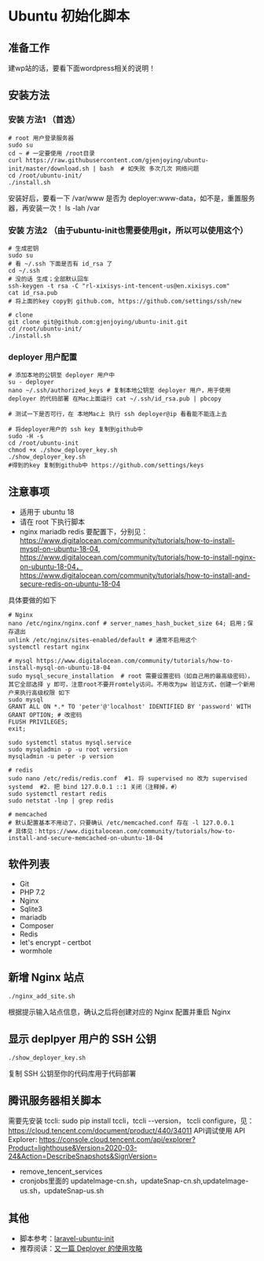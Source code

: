 # Ubuntu 初始化脚本

## 准备工作
建wp站的话，要看下面wordpress相关的说明！

## 安装方法
### 安装 方法1 （首选）
```
# root 用户登录服务器
sudo su
cd ~ # 一定要使用 /root目录
curl https://raw.githubusercontent.com/gjenjoying/ubuntu-init/master/download.sh | bash  # 如失败 多次几次 网络问题
cd /root/ubuntu-init/
./install.sh
```
安装好后，要看一下 /var/www 是否为 deployer:www-data，如不是，重置服务器，再安装一次！
ls -lah /var

### 安装 方法2 （由于ubuntu-init也需要使用git，所以可以使用这个）

```
# 生成密钥
sudo su
# 看 ~/.ssh 下面是否有 id_rsa 了
cd ~/.ssh 
# 没的话 生成；全部默认回车
ssh-keygen -t rsa -C "rl-xixisys-int-tencent-us@en.xixisys.com"
cat id_rsa.pub
# 将上面的key copy到 github.com, https://github.com/settings/ssh/new

# clone
git clone git@github.com:gjenjoying/ubuntu-init.git 
cd /root/ubuntu-init/
./install.sh
```


### deployer 用户配置

```
# 添加本地的公钥至 deployer 用户中
su - deployer
nano ~/.ssh/authorized_keys # 复制本地公钥至 deployer 用户，用于使用 deployer 的代码部署 在Mac上面运行 cat ~/.ssh/id_rsa.pub | pbcopy

# 测试一下是否可行，在 本地Mac上 执行 ssh deployer@ip 看看能不能连上去

# 将deployer用户的 ssh key 复制到github中
sudo -H -s
cd /root/ubuntu-init
chmod +x ./show_deployer_key.sh
./show_deployer_key.sh
#得到的key 复制到github中 https://github.com/settings/keys
```

## 注意事项

* 适用于 ubuntu 18
* 请在 root 下执行脚本
* nginx mariadb redis 要配置下，分别见：https://www.digitalocean.com/community/tutorials/how-to-install-mysql-on-ubuntu-18-04, https://www.digitalocean.com/community/tutorials/how-to-install-nginx-on-ubuntu-18-04， https://www.digitalocean.com/community/tutorials/how-to-install-and-secure-redis-on-ubuntu-18-04

具体要做的如下
```
# Nginx
nano /etc/nginx/nginx.conf # server_names_hash_bucket_size 64; 启用；保存退出
unlink /etc/nginx/sites-enabled/default # 通常不启用这个
systemctl restart nginx

# mysql https://www.digitalocean.com/community/tutorials/how-to-install-mysql-on-ubuntu-18-04
sudo mysql_secure_installation  # root 需要设置密码（如自己用的最高级密码），其它全部选择 y 即可，注意root不要开romtely访问。不用改为pw 验证方式，创建一个新用户来执行高级权限 如下
sudo mysql
GRANT ALL ON *.* TO 'peter'@'localhost' IDENTIFIED BY 'password' WITH GRANT OPTION; # 改密码
FLUSH PRIVILEGES;
exit;

sudo systemctl status mysql.service
sudo mysqladmin -p -u root version
mysqladmin -u peter -p version

# redis
sudo nano /etc/redis/redis.conf  #1. 将 supervised no 改为 supervised systemd  #2. 把 bind 127.0.0.1 ::1 关闭（注释掉，#） 
sudo systemctl restart redis
sudo netstat -lnp | grep redis

# memcached
# 默认配置基本不用动了，只要确认 /etc/memcached.conf 存在 -l 127.0.0.1
# 具体见：https://www.digitalocean.com/community/tutorials/how-to-install-and-secure-memcached-on-ubuntu-18-04
```


## 软件列表

* Git
* PHP 7.2
* Nginx
* Sqlite3
* mariadb
* Composer
* Redis
* let's encrypt - certbot
* wormhole

## 新增 Nginx 站点

```
./nginx_add_site.sh
```

根据提示输入站点信息，确认之后将创建对应的 Nginx 配置并重启 Nginx

## 显示 deplpyer 用户的 SSH 公钥

```
./show_deployer_key.sh
```

复制 SSH 公钥至你的代码库用于代码部署

## 腾讯服务器相关脚本
需要先安装 tccli: sudo pip install tccli，tccli --version， tccli configure，见：https://cloud.tencent.com/document/product/440/34011 
API调试使用 API Explorer: https://console.cloud.tencent.com/api/explorer?Product=lighthouse&Version=2020-03-24&Action=DescribeSnapshots&SignVersion=
- remove_tencent_services
- cronjobs里面的 updateImage-cn.sh，updateSnap-cn.sh,updateImage-us.sh，updateSnap-us.sh

## 其他

* 脚本参考：[laravel-ubuntu-init](https://github.com/summerblue/laravel-ubuntu-init)
* 推荐阅读：[又一篇 Deployer 的使用攻略](https://overtrue.me/articles/2018/06/deployer-guide.html)
